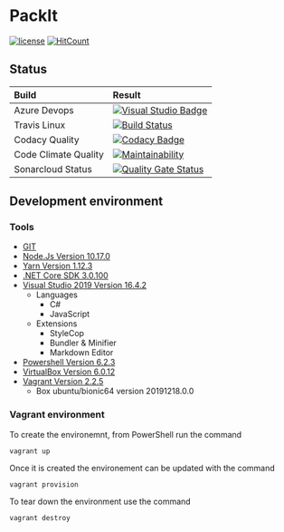 ﻿# PackIt

[![license](https://img.shields.io/github/license/mashape/apistatus.svg)](./LICENSE.md)
[![HitCount](http://hits.dwyl.io/SimplyCodeUK/packer-strategy.svg)](http://hits.dwyl.io/SimplyCodeUK/packer-strategy)

## Status

| Build                       | Result |
| :----                       | :----- |
| Azure Devops                | [![Visual Studio Badge](https://simplycodeuk.visualstudio.com/_apis/public/build/definitions/e0e00fa3-b395-4320-937a-56af7d655cc5/1/badge)](https://simplycodeuk.visualstudio.com/packer-strategy/_build/index?context=mine&path=%5C&definitionId=1&_a=completed) |
| Travis Linux                | [![Build Status](https://travis-ci.org/SimplyCodeUK/packer-strategy.png)](https://travis-ci.org/SimplyCodeUK/packer-strategy) |
| Codacy Quality              | [![Codacy Badge](https://api.codacy.com/project/badge/Grade/d7a5a9f269a744d38dcda165f328517a)](https://www.codacy.com/app/SimplyCodeUK/packer-strategy?utm_source=github.com&amp;utm_medium=referral&amp;utm_content=SimplyCodeUK/packer-strategy&amp;utm_campaign=Badge_Grade) |
| Code Climate Quality        | [![Maintainability](https://api.codeclimate.com/v1/badges/429a3e46a3799c29b0b0/maintainability)](https://codeclimate.com/github/SimplyCodeUK/packer-strategy/maintainability) |
| Sonarcloud Status           | [![Quality Gate Status](https://sonarcloud.io/api/project_badges/measure?project=SimplyCodeUK_packer-strategy&metric=alert_status)](https://sonarcloud.io/dashboard?id=SimplyCodeUK_packer-strategy) |

## Development environment

### Tools

- [GIT](https://git-scm.com/)
- [Node.Js Version 10.17.0](https://nodejs.org/)
- [Yarn Version 1.12.3](https://yarnpkg.com/)
- [.NET Core SDK 3.0.100](https://dotnet.microsoft.com/)
- [Visual Studio 2019 Version 16.4.2](https://www.visualstudio.com/)
  - Languages
    - C#
    - JavaScript
  - Extensions
    - StyleCop
    - Bundler & Minifier
    - Markdown Editor
- [Powershell Version 6.2.3](https://docs.microsoft.com/en-us/powershell/)
- [VirtualBox Version 6.0.12](https://www.virtualbox.org/)
- [Vagrant Version 2.2.5](https://www.vagrantup.com/)
  - Box ubuntu/bionic64 version 20191218.0.0

### Vagrant environment

To create the environemnt, from PowerShell run the command
```
vagrant up
```

Once it is created the environement can be updated with the command
```
vagrant provision
```

To tear down the environment use the command
```
vagrant destroy
```
